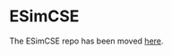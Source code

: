 # ESimCSE

The ESimCSE repo has been moved [here](https://github.com/caskcsg/sentemb/tree/main/ESimCSE).